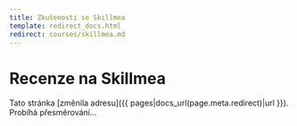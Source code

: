 ```yaml
---
title: Zkušenosti se Skillmea
template: redirect_docs.html
redirect: courses/skillmea.md
---
```


# Recenze na Skillmea

Tato stránka [změnila adresu]({{ pages|docs_url(page.meta.redirect)|url }}). Probíhá přesměrování…
